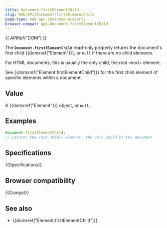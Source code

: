 ```yaml
---
title: Document.firstElementChild
slug: Web/API/Document/firstElementChild
page-type: web-api-instance-property
browser-compat: api.Document.firstElementChild
---
```


{{ APIRef("DOM") }}

The **`Document.firstElementChild`** read-only property
returns the document's first child {{domxref("Element")}}, or `null` if there
are no child elements.

For HTML documents, this is usually the only child, the root `<html>` element.

See {{domxref("Element.firstElementChild")}} for the first child element of specific elements within a document.

## Value

A {{domxref("Element")}} object, or `null`.

## Examples

```js
document.firstElementChild;
// returns the root <html> element, the only child of the document
```

## Specifications

{{Specifications}}

## Browser compatibility

{{Compat}}

## See also

- {{domxref("Element.firstElementChild")}}
